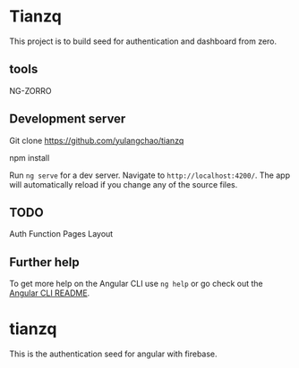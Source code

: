 # Tianzq

This project is to build seed for authentication and dashboard from zero.

## tools

NG-ZORRO

## Development server

Git clone https://github.com/yulangchao/tianzq

npm install 

Run `ng serve` for a dev server. Navigate to `http://localhost:4200/`. The app will automatically reload if you change any of the source files.


## TODO

Auth Function
Pages Layout

## Further help

To get more help on the Angular CLI use `ng help` or go check out the [Angular CLI README](https://github.com/angular/angular-cli/blob/master/README.md).
# tianzq

This is the authentication seed for angular with firebase.

